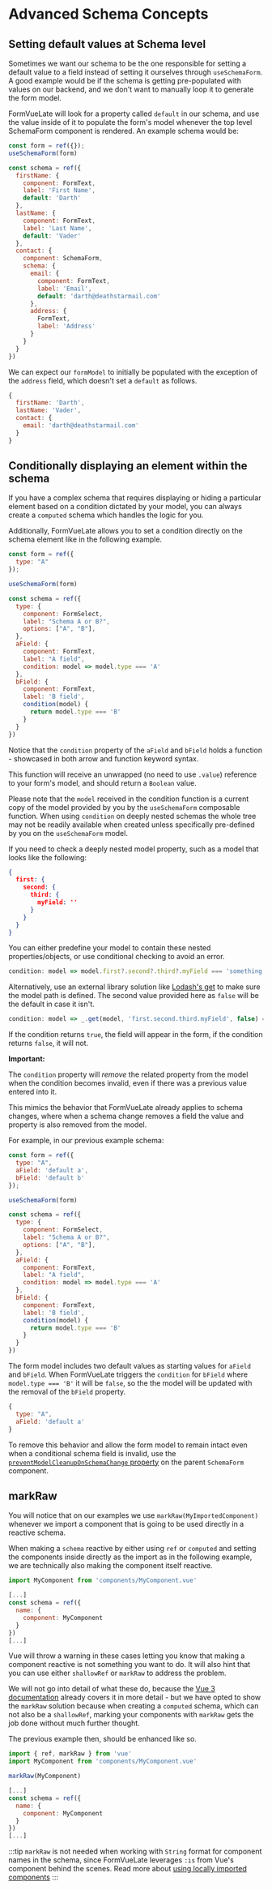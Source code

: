 # Advanced Schema Concepts

## Setting default values at Schema level <Badge type="tip" text="3.5.0" vertical="middle" />

Sometimes we want our schema to be the one responsible for setting a default value to a field instead of setting it ourselves through `useSchemaForm`. A good example would be if the schema is getting pre-populated with values on our backend, and we don't want to manually loop it to generate the form model.

FormVueLate will look for a property called `default` in our schema, and use the value inside of it to populate the form's model whenever the top level SchemaForm component is rendered. An example schema would be:

```js
const form = ref({});
useSchemaForm(form)

const schema = ref({
  firstName: {
    component: FormText,
    label: 'First Name',
    default: 'Darth'
  },
  lastName: {
    component: FormText,
    label: 'Last Name',
    default: 'Vader'
  },
  contact: {
    component: SchemaForm,
    schema: {
      email: {
        component: FormText,
        label: 'Email',
        default: 'darth@deathstarmail.com'
      },
      address: {
        FormText,
        label: 'Address'
      }
    }
  }
})
```

We can expect our `formModel` to initially be populated with the exception of the `address` field, which doesn't set a `default` as follows.

```js
{
  firstName: 'Darth',
  lastName: 'Vader',
  contact: {
    email: 'darth@deathstarmail.com'
  }
}
```

## Conditionally displaying an element within the schema <Badge type="tip" text="3.1.0" vertical="middle" />

If you have a complex schema that requires displaying or hiding a particular element based on a condition dictated by your model, you can always create a `computed` schema which handles the logic for you.

Additionally, FormVueLate allows you to set a condition directly on the schema element like in the following example.

```js
const form = ref({
  type: "A"
});

useSchemaForm(form)

const schema = ref({
  type: {
    component: FormSelect,
    label: "Schema A or B?",
    options: ["A", "B"],
  },
  aField: {
    component: FormText,
    label: "A field",
    condition: model => model.type === 'A'
  },
  bField: {
    component: FormText,
    label: 'B field',
    condition(model) {
      return model.type === 'B'
    }
  }
})
```

Notice that the `condition` property of the `aField` and `bField` holds a function - showcased in both arrow and function keyword syntax.

This function will receive an unwrapped (no need to use `.value`) reference to your form's model, and should return a `Boolean` value.

Please note that the `model` received in the condition function is a current copy of the model provided by you by the `useSchemaForm` composable function. When using `condition` on deeply nested schemas the whole tree may not be readily available when created unless specifically pre-defined by you on the `useSchemaForm` model.

If you need to check a deeply nested model property, such as a model that looks like the following:

```json
{
  first: {
    second: {
      third: {
        myField: ''
      }
    }
  }
}
```

You can either predefine your model to contain these nested properties/objects, or use conditional checking to avoid an error.

```js
condition: model => model.first?.second?.third?.myField === 'something'
```

Alternatively, use an external library solution like [Lodash's get](https://lodash.com/docs/4.17.15#get) to make sure the model path is defined. The second value provided here as `false` will be the default in case it isn't.

```js
condition: model => _.get(model, 'first.second.third.myField', false) === 'something'
```

If the condition returns `true`, the field will appear in the form, if the condition returns `false`, it will not.

**Important:**

The `condition` property will _remove_ the related property from the model when the condition becomes invalid, even if there was a previous value entered into it.

This mimics the behavior that FormVueLate already applies to schema changes, where when a schema change removes a field the value and property is also removed from the model.

For example, in our previous example schema:

```js
const form = ref({
  type: "A",
  aField: 'default a',
  bField: 'default b'
});

useSchemaForm(form)

const schema = ref({
  type: {
    component: FormSelect,
    label: "Schema A or B?",
    options: ["A", "B"],
  },
  aField: {
    component: FormText,
    label: "A field",
    condition: model => model.type === 'A'
  },
  bField: {
    component: FormText,
    label: 'B field',
    condition(model) {
      return model.type === 'B'
    }
  }
})
```

The form model includes two default values as starting values for `aField` and `bField`. When FormVueLate triggers the `condition` for `bField` where `model.type === 'B'` it will be `false`, so the the model will be updated with the removal of the `bField` property.

```js
{
  type: "A",
  aField: 'default a'
}
```

To remove this behavior and allow the form model to remain intact even when a conditional schema field is invalid, use the [`preventModelCleanupOnSchemaChange` property](#preventmodelcleanuponschemachange) on the parent `SchemaForm` component.

## markRaw

You will notice that on our examples we use `markRaw(MyImportedComponent)
` whenever we import a component that is going to be used directly in a reactive schema.

When making a `schema` reactive by either using `ref` or `computed` and setting the components inside directly as the import as in the following example, we are technically also making the component itself reactive.

```js
import MyComponent from 'components/MyComponent.vue'

[...]
const schema = ref({
  name: {
    component: MyComponent
  }
})
[...]
```

Vue will throw a warning in these cases letting you know that making a component reactive is not something you want to do. It will also hint that you can use either `shallowRef` or `markRaw` to address the problem.

We will not go into detail of what these do, because the [Vue 3 documentation](https://v3.vuejs.org/api/basic-reactivity.html#markraw) already covers it in more detail - but we have opted to show the `markRaw` solution because when creating a `computed` schema, which can not also be a `shallowRef`, marking your components with `markRaw` gets the job done without much further thought.

The previous example then, should be enhanced like so.

```js
import { ref, markRaw } from 'vue'
import MyComponent from 'components/MyComponent.vue'

markRaw(MyComponent)

[...]
const schema = ref({
  name: {
    component: MyComponent
  }
})
[...]
```

:::tip
`markRaw` is not needed when working with `String` format for component names in the schema, since FormVueLate leverages `:is` from Vue's component behind the scenes. Read more about [using locally imported components](/guide/plugins.html#using-locally-imported-components)
:::
